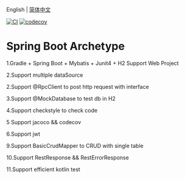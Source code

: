 English | [简体中文](,/README.md)


[![CI](https://github.com/KelinTan/spring-boot-archetype/workflows/Java%20CI/badge.svg)](https://github.com/KelinTan/spring-boot-archetype)
[![codecov](https://codecov.io/gh/KelinTan/spring-boot-archetype/branch/master/graph/badge.svg)](https://codecov.io/gh/KelinTan/spring-boot-archetype)

# Spring Boot Archetype

1.Gradle + Spring Boot + Mybatis + Junit4 + H2 Support Web Project

2.Support multiple dataSource

2.Support @RpcClient to post http request with interface

3.Support @MockDatabase to test db in H2

4.Support checkstyle to check code

5 Support jacoco && codecov

6.Support jwt 

9.Support BasicCrudMapper to CRUD with single table

10.Support RestResponse && RestErrorResponse

11.Support efficient kotlin test
